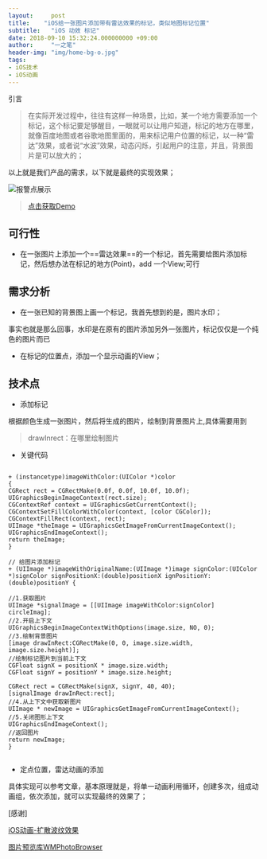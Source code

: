 ```yaml
---
layout:     post
title:    "iOS给一张图片添加带有雷达效果的标记，类似地图标记位置"
subtitle:   "iOS 动效 标记"
date: 2018-09-10 15:32:24.000000000 +09:00
author:     "一之笔"
header-img: "img/home-bg-o.jpg"
tags:
- iOS技术
- iOS动画
---
```


引言

> 在实际开发过程中，往往有这样一种场景，比如，某一个地方需要添加一个标记，这个标记要足够醒目，一眼就可以让用户知道，标记的地方在哪里，就像百度地图或者谷歌地图里面的，用来标记用户位置的标记，以一种“雷达”效果，或者说“水波”效果，动态闪烁，引起用户的注意，并且，背景图片是可以放大的；


以上就是我们产品的需求，以下就是最终的实现效果；

![报警点展示](http://o9zpq25pv.bkt.clouddn.com/lucyBlog/image.gif)

> [点击获取Demo](https://github.com/lucyios/CustomeUILib)

## 可行性

* 在一张图片上添加一个==雷达效果==的一个标记，首先需要给图片添加标记，然后想办法在标记的地方(Point)，add 一个View;可行

## 需求分析

* 在一张已知的背景图上画一个标记，我首先想到的是，图片水印；

事实也就是那么回事，水印是在原有的图片添加另外一张图片，标记仅仅是一个纯色的图片而已

* 在标记的位置点，添加一个显示动画的View；

## 技术点

* 添加标记

根据颜色生成一张图片，然后将生成的图片，绘制到背景图片上,具体需要用到 

> drawInrect：在哪里绘制图片

* 关键代码

```

+ (instancetype)imageWithColor:(UIColor *)color
{
CGRect rect = CGRectMake(0.0f, 0.0f, 10.0f, 10.0f);
UIGraphicsBeginImageContext(rect.size);
CGContextRef context = UIGraphicsGetCurrentContext();
CGContextSetFillColorWithColor(context, [color CGColor]);
CGContextFillRect(context, rect);
UIImage *theImage = UIGraphicsGetImageFromCurrentImageContext();
UIGraphicsEndImageContext();
return theImage;
}

// 给图片添加标记
+ (UIImage *)imageWithOriginalName:(UIImage *)image signColor:(UIColor *)signColor signPositionX:(double)positionX ignPositionY:(double)positionY {

//1.获取图片
UIImage *signalImage = [[UIImage imageWithColor:signColor] circleImag];
//2.开启上下文
UIGraphicsBeginImageContextWithOptions(image.size, NO, 0);
//3.绘制背景图片
[image drawInRect:CGRectMake(0, 0, image.size.width, image.size.height)];
//绘制标记图片到当前上下文
CGFloat signX = positionX * image.size.width;
CGFloat signY = positionY * image.size.height;

CGRect rect = CGRectMake(signX, signY, 40, 40);
[signalImage drawInRect:rect];
//4.从上下文中获取新图片
UIImage * newImage = UIGraphicsGetImageFromCurrentImageContext();
//5.关闭图形上下文
UIGraphicsEndImageContext();
//返回图片
return newImage;
}


```
* 定点位置，雷达动画的添加

具体实现可以参考文章，基本原理就是，将单一动画利用循环，创建多次，组成动画组，依次添加，就可以实现最终的效果了；



[感谢]

[iOS动画-扩散波纹效果](http://www.cocoachina.com/ios/20180327/22778.html)

[图片预览库WMPhotoBrowser](https://github.com/zhengwenming/WMPhotoBrowser)
